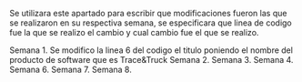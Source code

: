 Se utilizara este apartado para escribir que modificaciones fueron las que se realizaron en su respectiva semana, se especificara que linea de codigo fue la que se realizo el cambio y cual cambio fue el que se realizo.

Semana 1.
Se modifico la linea 6 del codigo el titulo poniendo el nombre del producto de software que es Trace&Truck
Semana 2.
Semana 3.
Semana 4.
Semana 6.
Semana 7.
Semana 8.